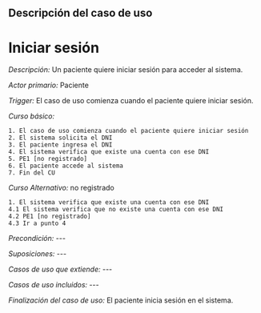 ## Descripción del caso de uso
# **Iniciar sesión**
_Descripción:_ Un paciente quiere  iniciar sesión para acceder al sistema.

_Actor primario:_ Paciente

_Trigger:_ El caso de uso comienza cuando el paciente  quiere iniciar sesión.

_Curso básico:_

	1. El caso de uso comienza cuando el paciente quiere iniciar sesión
	2. El sistema solicita el DNI
	3. El paciente ingresa el DNI
	4. El sistema verifica que existe una cuenta con ese DNI
	5. PE1 [no registrado]
	6. El paciente accede al sistema
	7. Fin del CU

_Curso Alternativo:_ no registrado

	1. El sistema verifica que existe una cuenta con ese DNI
	4.1 El sistema verifica que no existe una cuenta con ese DNI
	4.2 PE1 [no registrado]
	4.3 Ir a punto 4

_Precondición:_ ---

_Suposiciones:_ ---

_Casos de uso que extiende:_ ---

_Casos de uso incluidos:_ ---

_Finalización del caso de uso:_ El paciente inicia sesión en el sistema.